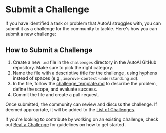 # Submit a Challenge

If you have identified a task or problem that AutoAI struggles with, you can submit it as a challenge for the community to tackle. Here's how you can submit a new challenge:

## How to Submit a Challenge

1. Create a new `.md` file in the `challenges` directory in the AutoAI GitHub repository. Make sure to pick the right category. 
2. Name the file with a descriptive title for the challenge, using hyphens instead of spaces (e.g., `improve-context-understanding.md`).
3. In the file, follow the [challenge_template.md](challenge_template.md) to describe the problem, define the scope, and evaluate success.
4. Commit the file and create a pull request.

Once submitted, the community can review and discuss the challenge. If deemed appropriate, it will be added to the [List of Challenges](list.md).

If you're looking to contribute by working on an existing challenge, check out [Beat a Challenge](beat.md) for guidelines on how to get started.

